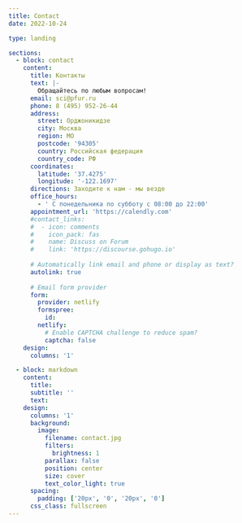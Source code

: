 ```yaml
---
title: Contact
date: 2022-10-24

type: landing

sections:
  - block: contact
    content:
      title: Контакты
      text: |-
        Обращайтесь по любым вопросам!
      email: sci@pfur.ru
      phone: 8 (495) 952-26-44
      address:
        street: Орджоникидзе
        city: Москва
        region: МО
        postcode: '94305'
        country: Российская федерация
        country_code: РФ
      coordinates:
        latitude: '37.4275'
        longitude: '-122.1697'
      directions: Заходите к нам - мы везде
      office_hours:
        - ' С понедельника по субботу с 08:00 до 22:00'
      appointment_url: 'https://calendly.com'
      #contact_links:
      #  - icon: comments
      #    icon_pack: fas
      #    name: Discuss on Forum
      #    link: 'https://discourse.gohugo.io'
    
      # Automatically link email and phone or display as text?
      autolink: true
    
      # Email form provider
      form:
        provider: netlify
        formspree:
          id:
        netlify:
          # Enable CAPTCHA challenge to reduce spam?
          captcha: false
    design:
      columns: '1'

  - block: markdown
    content:
      title:
      subtitle: ''
      text:
    design:
      columns: '1'
      background:
        image: 
          filename: contact.jpg
          filters:
            brightness: 1
          parallax: false
          position: center
          size: cover
          text_color_light: true
      spacing:
        padding: ['20px', '0', '20px', '0']
      css_class: fullscreen
---
```

